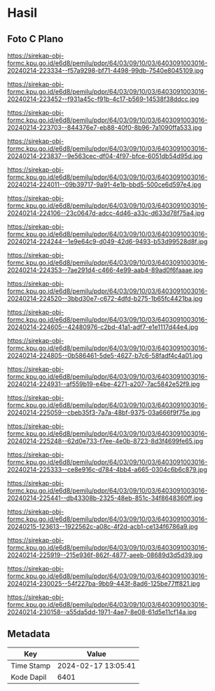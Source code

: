 # Hasil

## Foto C Plano

https://sirekap-obj-formc.kpu.go.id/e6d8/pemilu/pdpr/64/03/09/10/03/6403091003016-20240214-223334--f57a9298-bf71-4498-99db-7540e8045109.jpg

https://sirekap-obj-formc.kpu.go.id/e6d8/pemilu/pdpr/64/03/09/10/03/6403091003016-20240214-223452--f931a45c-f91b-4c17-b569-14538f38ddcc.jpg

https://sirekap-obj-formc.kpu.go.id/e6d8/pemilu/pdpr/64/03/09/10/03/6403091003016-20240214-223703--844376e7-eb88-40f0-8b96-7a1090ffa533.jpg

https://sirekap-obj-formc.kpu.go.id/e6d8/pemilu/pdpr/64/03/09/10/03/6403091003016-20240214-223837--9e563cec-df04-4f97-bfce-6051db54d95d.jpg

https://sirekap-obj-formc.kpu.go.id/e6d8/pemilu/pdpr/64/03/09/10/03/6403091003016-20240214-224011--09b39717-9a91-4e1b-bbd5-500ce6d597e4.jpg

https://sirekap-obj-formc.kpu.go.id/e6d8/pemilu/pdpr/64/03/09/10/03/6403091003016-20240214-224106--23c0647d-adcc-4d46-a33c-d633d78f75a4.jpg

https://sirekap-obj-formc.kpu.go.id/e6d8/pemilu/pdpr/64/03/09/10/03/6403091003016-20240214-224244--1e9e64c9-d049-42d6-9493-b53d99528d8f.jpg

https://sirekap-obj-formc.kpu.go.id/e6d8/pemilu/pdpr/64/03/09/10/03/6403091003016-20240214-224353--7ae291d4-c466-4e99-aab4-89ad0f6faaae.jpg

https://sirekap-obj-formc.kpu.go.id/e6d8/pemilu/pdpr/64/03/09/10/03/6403091003016-20240214-224520--3bbd30e7-c672-4dfd-b275-1b65fc4421ba.jpg

https://sirekap-obj-formc.kpu.go.id/e6d8/pemilu/pdpr/64/03/09/10/03/6403091003016-20240214-224605--42480976-c2bd-41a1-adf7-e1e1117d44e4.jpg

https://sirekap-obj-formc.kpu.go.id/e6d8/pemilu/pdpr/64/03/09/10/03/6403091003016-20240214-224805--0b586461-5de5-4627-b7c6-58fadf4c4a01.jpg

https://sirekap-obj-formc.kpu.go.id/e6d8/pemilu/pdpr/64/03/09/10/03/6403091003016-20240214-224931--af559b19-e4be-4271-a207-7ac5842e52f9.jpg

https://sirekap-obj-formc.kpu.go.id/e6d8/pemilu/pdpr/64/03/09/10/03/6403091003016-20240214-225059--cbeb35f3-7a7a-48bf-9375-03a666f9f75e.jpg

https://sirekap-obj-formc.kpu.go.id/e6d8/pemilu/pdpr/64/03/09/10/03/6403091003016-20240214-225248--62d0e733-f7ee-4e0b-8723-8d3f4699fe65.jpg

https://sirekap-obj-formc.kpu.go.id/e6d8/pemilu/pdpr/64/03/09/10/03/6403091003016-20240214-225333--ce8e916c-d784-4bb4-a665-0304c6b6c879.jpg

https://sirekap-obj-formc.kpu.go.id/e6d8/pemilu/pdpr/64/03/09/10/03/6403091003016-20240214-225441--db43308b-2325-48eb-851c-34f8648360ff.jpg

https://sirekap-obj-formc.kpu.go.id/e6d8/pemilu/pdpr/64/03/09/10/03/6403091003016-20240215-123613--1922562c-a08c-4f2d-acb1-ce134f6786a9.jpg

https://sirekap-obj-formc.kpu.go.id/e6d8/pemilu/pdpr/64/03/09/10/03/6403091003016-20240214-225919--215e936f-862f-4877-aeeb-08689d3d5d39.jpg

https://sirekap-obj-formc.kpu.go.id/e6d8/pemilu/pdpr/64/03/09/10/03/6403091003016-20240214-230025--54f227ba-9bb9-443f-8ad6-125be77ff821.jpg

https://sirekap-obj-formc.kpu.go.id/e6d8/pemilu/pdpr/64/03/09/10/03/6403091003016-20240214-230158--a55da5dd-1971-4ae7-8e08-61d5e11cf14a.jpg


## Metadata

| Key        | Value               |
| ---------- | ------------------- |
| Time Stamp | 2024-02-17 13:05:41 |
| Kode Dapil | 6401                |



